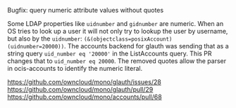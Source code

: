 Bugfix: query numeric attribute values without quotes

Some LDAP properties like `uidnumber` and `gidnumber` are numeric. When an OS tries to look up a user it will not only try to lookup the user by username, but also by the `uidnumber`: `(&(objectclass=posixAccount)(uidnumber=20000))`. The accounts backend for glauth was sending that as a string query `uid_number eq '20000'` in the ListAccounts query. This PR changes that to `uid_number eq 20000`. The removed quotes allow the parser in ocis-accounts to identify the numeric literal.

https://github.com/owncloud/mono/glauth/issues/28
https://github.com/owncloud/mono/glauth/pull/29
https://github.com/owncloud/mono/accounts/pull/68
